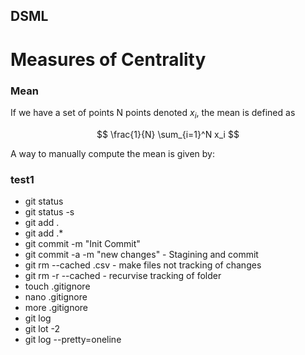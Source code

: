 ## DSML

# Measures of Centrality

### Mean

If we have a set of points N points denoted $x_i$, the mean is defined as

$$ \frac{1}{N} \sum_{i=1}^N x_i $$

A way to manually compute the mean is given by:

### test1

- git status 
- git status -s
- git add .
- git add .* 
- git commit -m "Init Commit"
- git commit -a -m "new changes"  - Stagining and commit
- git rm --cached .csv - make files not tracking of changes 
- git rm -r --cached - recurvise tracking of folder
- touch .gitignore
- nano .gitignore
- more .gitignore
- git log
- git lot -2
- git log --pretty=oneline


